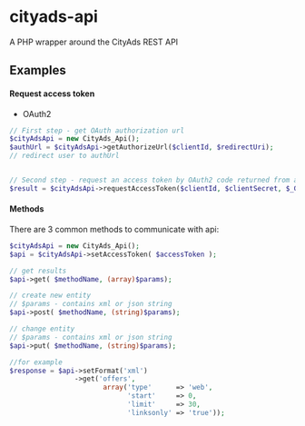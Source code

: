 cityads-api
==================

A PHP wrapper around the CityAds REST API

Examples
-------

#### Request access token

* OAuth2

```php
// First step - get OAuth authorization url
$cityAdsApi = new CityAds_Api();
$authUrl = $cityAdsApi->getAuthorizeUrl($clientId, $redirectUri);
// redirect user to authUrl


// Second step - request an access token by OAuth2 code returned from authorization url
$result = $cityAdsApi->requestAccessToken($clientId, $clientSecret, $_GET['code'], $redirectUri);
```

#### Methods
There are 3 common methods to communicate with api:
```php
$cityAdsApi = new CityAds_Api();
$api = $cityAdsApi->setAccessToken( $accessToken );

// get results
$api->get( $methodName, (array)$params);

// create new entity
// $params - contains xml or json string
$api->post( $methodName, (string)$params);

// change entity
// $params - contains xml or json string
$api->put( $methodName, (string)$params);

//for example
$response = $api->setFormat('xml')
                ->get('offers',
                       array('type'      => 'web',
                             'start'     => 0,
                             'limit'     => 30,
                             'linksonly' => 'true'));
```